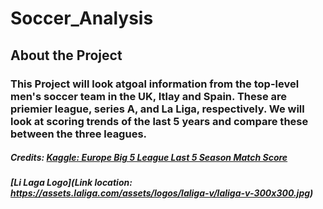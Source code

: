 # Soccer_Analysis
## About the Project
### This Project will look atgoal information from the top-level men's soccer team in the UK, Itlay and Spain. These are priemier league, series A, and La Liga, respectively. We will look at scoring trends of the last 5 years and compare these between the three leagues.
##### Credits: **[Kaggle: Europe Big 5 League Last 5 Season Match Score](https://www.kaggle.com/datasets/hikne707/big-five-european-soccer-leagues)**

##### [Li Laga Logo](Link location: https://assets.laliga.com/assets/logos/laliga-v/laliga-v-300x300.jpg)
